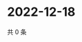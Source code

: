 # 2022-12-18

共 0 条

<!-- BEGIN WEIBO -->
<!-- 最后更新时间 Sun Dec 18 2022 05:11:07 GMT+0800 (China Standard Time) -->

<!-- END WEIBO -->
